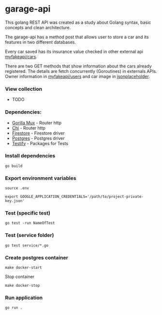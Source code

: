 # garage-api

This golang REST API was created as a study about Golang syntax, basic concepts and clean architecture.

The garage-api has a method post that allows user to store a car and its features in two different databases. 

Every car saved has its insurance value checked in other external api [myfakeapi/cars](https://myfakeapi.com/api/cars/).

There are two GET methods that show information about the cars already registered. The details are fetch concurrently (Goroutines) in externals APIs. Owner information in [myfakeapi/users](https://myfakeapi.com/api/users/) and car image in [jsonplaceholder](https://jsonplaceholder.typicode.com/photos/).

### View collection

- TODO

### Dependencies:

- [Gorilla Mux](github.com/gorilla/mux) - Router http
- [Chi](https://github.com/go-chi/chi) - Router http
- [Firestore](cloud.google.com/go/firestore) - Firestore driver
- [Postgres](github.com/lib/pq) - Postgres driver
- [Testify](github.com/stretchr/testify) - Packages for Tests

### Install dependencies
``` 
go build
``` 

### Export environment variables
``` 
source .env
```

``` 
export GOOGLE_APPLICATION_CREDENTIALS='/path/to/project-private-key.json'
``` 

### Test (specific test)
``` 
go test -run NameOfTest
``` 

### Test (service folder)
``` 
go test service/*.go
``` 

### Create postgres container
``` 
make docker-start
``` 
Stop container
``` 
make docker-stop
``` 

### Run application
``` 
go run .
```